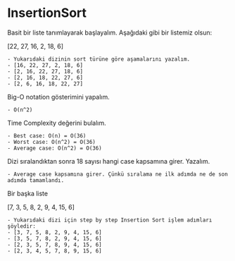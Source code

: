 # InsertionSort

Basit bir liste tanımlayarak başlayalım.
Aşağıdaki gibi bir listemiz olsun:

[22, 27, 16, 2, 18, 6]

    - Yukarıdaki dizinin sort türüne göre aşamalarını yazalım.
    - [16, 22, 27, 2, 18, 6]
    - [2, 16, 22, 27, 18, 6]
    - [2, 16, 18, 22, 27, 6]
    - [2, 6, 16, 18, 22, 27]

Big-O notation gösterimini yapalım.
    
    - O(n^2)

Time Complexity değerini bulalım.

    - Best case: O(n) = O(36)
    - Worst case: O(n^2) = O(36)
    - Average case: O(n^2) = O(36)
    
Dizi sıralandıktan sonra 18 sayısı hangi case kapsamına girer. Yazalım.

    - Average case kapsamına girer. Çünkü sıralama ne ilk adımda ne de son adımda tamamlandı.

Bir başka liste

[7, 3, 5, 8, 2, 9, 4, 15, 6]

    - Yukarıdaki dizi için step by step Insertion Sort işlem adımları şöyledir:
    - [3, 7, 5, 8, 2, 9, 4, 15, 6]
    - [3, 5, 7, 8, 2, 9, 4, 15, 6]
    - [2, 3, 5, 7, 8, 9, 4, 15, 6]
    - [2, 3, 4, 5, 7, 8, 9, 15, 6]
